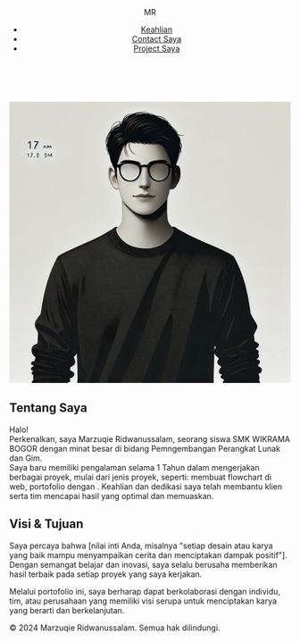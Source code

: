 <!DOCTYPE html>
<html lang="en">
<head>
  <meta charset="UTF-8">
  <meta name="viewport" content="width=device-width, initial-scale=1.0">
  <title>Marzuqie Ridwanussalam</title>
  <link rel="stylesheet" href="style.css">
  <link rel="stylesheet" href="font/Montserrat,Roboto/Montserrat/Montserrat-Italic-VariableFont_wght.ttf">
  <link rel="stylesheet" href="https://cdnjs.cloudflare.com/ajax/libs/font-awesome/6.0.0-beta3/css/all.min.css">
</head>
<body>
  <header>
    <nav>
      <div class="nav-container">
        <div class="logo">M<span>R</span></div>
        <ul class="nav-links">
            <li><a href="Keahlian.html">Keahlian</a></li>
            <li><a href="Contact.html">Contact Saya</a></li>
            <li><a href="project.html">Project Saya</a></li>
        </ul>
    </div>
    </nav>
    </header>
  <aside><img class="prof"  src="img/profile.webp" alt=""></aside>
  <div id="article">
  <article class="art">
  <h2> Tentang Saya</h2>
Halo! <br>
Perkenalkan, saya Marzuqie Ridwanussalam, seorang siswa SMK WIKRAMA BOGOR dengan minat besar di bidang Pemngembangan Perangkat Lunak dan Gim.
<br>
Saya baru memiliki pengalaman selama 1 Tahun dalam mengerjakan berbagai proyek, mulai dari  jenis proyek, seperti: membuat flowchart di web, portofolio dengan . Keahlian dan dedikasi saya telah membantu klien serta tim mencapai hasil yang optimal dan memuaskan.
  </article>
  <article>
    <h2>Visi & Tujuan</h2>
Saya percaya bahwa [nilai inti Anda, misalnya "setiap desain atau karya yang baik mampu menyampaikan cerita dan menciptakan dampak positif"]. Dengan semangat belajar dan inovasi, saya selalu berusaha memberikan hasil terbaik pada setiap proyek yang saya kerjakan.

Melalui portofolio ini, saya berharap dapat berkolaborasi dengan individu, tim, atau perusahaan yang memiliki visi serupa untuk menciptakan karya yang berarti dan berkelanjutan.
  </article>
</div>
</body>
<footer>
  <div class="social-icons">
      <a href="https://www.instagram.com" target="_blank" class="social-icon">
          <i class="fab fa-instagram"></i>
      </a>
      <a href="https://www.linkedin.com" target="_blank" class="social-icon">
          <i class="fab fa-linkedin-in"></i>
      </a>
  </div>
  <p>&copy; 2024 Marzuqie Ridwanussalam. Semua hak dilindungi.</p>
</footer>
</html>
